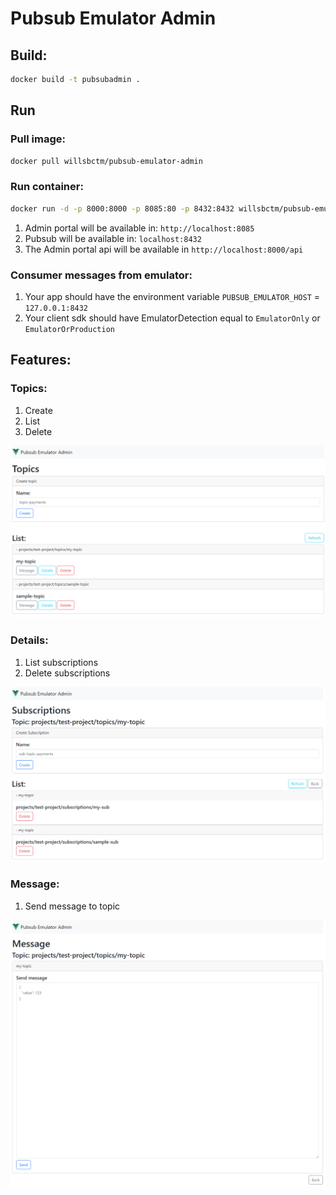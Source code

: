 # Pubsub Emulator Admin

## Build:
```sh
docker build -t pubsubadmin .
```

## Run
### Pull image:
```sh
docker pull willsbctm/pubsub-emulator-admin
```

### Run container:
```sh
docker run -d -p 8000:8000 -p 8085:80 -p 8432:8432 willsbctm/pubsub-emulator-admin
```

1. Admin portal will be available in: `http://localhost:8085`
2. Pubsub will be available in: `localhost:8432`
3. The Admin portal api will be available in `http://localhost:8000/api`

### Consumer messages from emulator:
1. Your app should have the environment variable `PUBSUB_EMULATOR_HOST` = `127.0.0.1:8432` 
2. Your client sdk should have EmulatorDetection equal to `EmulatorOnly` or `EmulatorOrProduction`

## Features:

### Topics:
1. Create
2. List
3. Delete

![topics](./images/topic.PNG)

### Details:
1. List subscriptions
2. Delete subscriptions

![sub](./images/sub.PNG)

### Message:
1. Send message to topic

![message](./images/message.PNG)